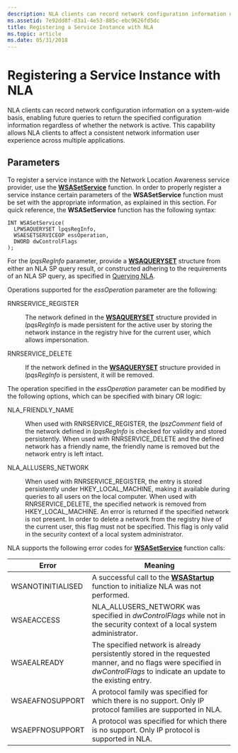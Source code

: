 ```yaml
---
description: NLA clients can record network configuration information on a system-wide basis, enabling future queries to return the specified configuration information regardless of whether the network is active.
ms.assetid: 7e92dd8f-d3a1-4e53-885c-ebc9626fd5dc
title: Registering a Service Instance with NLA
ms.topic: article
ms.date: 05/31/2018
---
```


# Registering a Service Instance with NLA

NLA clients can record network configuration information on a system-wide basis, enabling future queries to return the specified configuration information regardless of whether the network is active. This capability allows NLA clients to affect a consistent network information user experience across multiple applications.

## Parameters

To register a service instance with the Network Location Awareness service provider, use the [**WSASetService**](/windows/desktop/api/Winsock2/nf-winsock2-wsasetservicea) function. In order to properly register a service instance certain parameters of the **WSASetService** function must be set with the appropriate information, as explained in this section. For quick reference, the **WSASetService** function has the following syntax:

``` syntax
INT WSASetService(
  LPWSAQUERYSET lpqsRegInfo,
  WSAESETSERVICEOP essOperation,
  DWORD dwControlFlags
);
```

For the *lpqsRegInfo* parameter, provide a [**WSAQUERYSET**](/windows/desktop/api/Winsock2/ns-winsock2-wsaquerysetw) structure from either an NLA SP query result, or constructed adhering to the requirements of an NLA SP query, as specified in [Querying NLA](querying-nla-2.md).

Operations supported for the *essOperation* parameter are the following:

<dl> <dt>

<span id="RNRSERVICE_REGISTER"></span><span id="rnrservice_register"></span>RNRSERVICE\_REGISTER
</dt> <dd>

The network defined in the [**WSAQUERYSET**](/windows/desktop/api/Winsock2/ns-winsock2-wsaquerysetw) structure provided in *lpqsRegInfo* is made persistent for the active user by storing the network instance in the registry hive for the current user, which allows impersonation.

</dd> <dt>

<span id="RNRSERVICE_DELETE"></span><span id="rnrservice_delete"></span>RNRSERVICE\_DELETE
</dt> <dd>

If the network defined in the [**WSAQUERYSET**](/windows/desktop/api/Winsock2/ns-winsock2-wsaquerysetw) structure provided in *lpqsRegInfo* is persistent, it will be removed.

</dd> </dl>

The operation specified in the *essOperation* parameter can be modified by the following options, which can be specified with binary OR logic:

<dl> <dt>

<span id="NLA_FRIENDLY_NAME"></span><span id="nla_friendly_name"></span>NLA\_FRIENDLY\_NAME
</dt> <dd>

When used with RNRSERVICE\_REGISTER, the *lpszComment* field of the network defined in *lpqsRegInfo* is checked for validity and stored persistently. When used with RNRSERVICE\_DELETE and the defined network has a friendly name, the friendly name is removed but the network entry is left intact.

</dd> <dt>

<span id="NLA_ALLUSERS_NETWORK"></span><span id="nla_allusers_network"></span>NLA\_ALLUSERS\_NETWORK
</dt> <dd>

When used with RNRSERVICE\_REGISTER, the entry is stored persistently under HKEY\_LOCAL\_MACHINE, making it available during queries to all users on the local computer. When used with RNRSERVICE\_DELETE, the specified network is removed from HKEY\_LOCAL\_MACHINE. An error is returned if the specified network is not present. In order to delete a network from the registry hive of the current user, this flag must not be specified. This flag is only valid in the security context of a local system administrator.

</dd> </dl>

NLA supports the following error codes for [**WSASetService**](/windows/desktop/api/Winsock2/nf-winsock2-wsasetservicea) function calls:

| Error             | Meaning                                                                                                                                                                    |
|-------------------|----------------------------------------------------------------------------------------------------------------------------------------------------------------------------|
| WSANOTINITIALISED | A successful call to the [**WSAStartup**](/windows/desktop/api/winsock/nf-winsock-wsastartup) function to initialize NLA was not performed.                                                                  |
| WSAEACCESS        | NLA\_ALLUSERS\_NETWORK was specified in *dwControlFlags* while not in the security context of a local system administrator.                                                |
| WSAEALREADY       | The specified network is already persistently stored in the requested manner, and no flags were specified in *dwControlFlags* to indicate an update to the existing entry. |
| WSAEAFNOSUPPORT   | A protocol family was specified for which there is no support. Only IP protocol families are supported in NLA.                                                             |
| WSAEPFNOSUPPORT   | A protocol was specified for which there is no support. Only IP protocol is supported in NLA.                                                                              |



 

 

 



